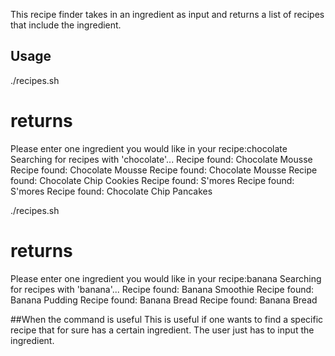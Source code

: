 This recipe finder takes in an ingredient as input and returns a list of recipes that include the ingredient.

## Usage
./recipes.sh
# returns
Please enter one ingredient you would like in your recipe:chocolate
Searching for recipes with 'chocolate'...
Recipe found: Chocolate Mousse
Recipe found: Chocolate Mousse
Recipe found: Chocolate Mousse
Recipe found: Chocolate Chip Cookies
Recipe found: S'mores
Recipe found: S'mores
Recipe found: Chocolate Chip Pancakes

./recipes.sh
# returns
Please enter one ingredient you would like in your recipe:banana
Searching for recipes with 'banana'...
Recipe found: Banana Smoothie
Recipe found: Banana Pudding
Recipe found: Banana Bread
Recipe found: Banana Bread

##When the command is useful
This is useful if one wants to find a specific recipe that for sure has a certain ingredient.
The user just has to input the ingredient.
